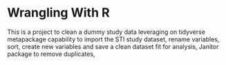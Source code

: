 # Wrangling With R
This is a project to clean a dummy study data leveraging on tidyverse metapackage capability to import the STI study dataset, rename variables, sort, create new variables and save a clean dataset fit for analysis, Janitor package to remove duplicates,

